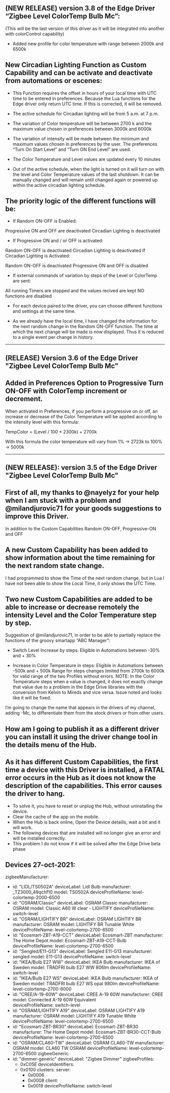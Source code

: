 ## (NEW RELEASE) version 3.8 of the Edge Driver “Zigbee Level ColorTemp Bulb Mc”:

(This will be the last version of this driver as it will be integrated into another with colorControl capability)

- Added new profile for color temperature with range between 2000k and 6500k

## New Circadian Lighting Function as Custom Capability and can be activate and deactivate from automations or escenes:

- This Function requires the offset in hours of your local time with UTC time to be entered in preferences. Because the Lua functions for the Edge driver only return UTC time. If this is corrected, it will be removed.

- The active schedule for Circadian lighting will be from 5 a.m. at 7 p.m.

- The variation of Color temperature will be between 2700 k and the maximum value chosen in preferences between 3000k and 6000k

- The variation of intensity will be made between the minimum and maximum values ​​chosen in preferences by the user. The preferences “Turn On Start Level” and “Turn ON End Level” are used.

- The Color Temperature and Level values ​​are updated every 10 minutes

- Out of the active schedule, when the light is turned on it will turn on with the level and Color Temperature values ​​of the last shutdown. It can be manually changed and will remain until changed again or powered up within the active circadian lighting schedule.

## The priority logic of the different functions will be:

- If Random ON-OFF is Enabled:

Progressive ON and OFF are deactivated
Circadian Lighting is deactivated

- If Progressive ON and / or OFF is activated:

Random ON-OFF is deactivated
Circadian Lighting is deactivated
If Circadian Lighting is Activated:

Random ON-OFF is deactivated
Progressive ON and OFF is disabled

- If external commands of variation by steps of the Level or ColorTemp are sent:

All running Timers are stopped and the values ​​recived are kept
NO functions are disabled

- For each device paired to the driver, you can choose different functions and settings at the same time.

- As we already have the local time, I have changed the information for the next random change in the Random ON-OFF function. The time at which the next change will be made is now displayed. Thus it is reduced to a single event per change in history.


***********************************************************************************************

## (RELEASE) Version 3.6 of the Edge Driver "Zigbee Level ColorTemp Bulb Mc"

## Added in Preferences Option to Progressive Turn ON-OFF with ColorTemp increment or decrement.

When activated in Preferences, if you perform a progressive on or off, an increase or decrease of the Color Temperature will be applied according to the intensity level with this formula:

TempColor = (Level / 100 * 2300k) + 2700k

With this formula the color temperature will vary from 1% → 2723k to 100% → 5000k


*********************************************************************************************

## (NEW RELEASE): version 3.5 of the Edge Driver "Zigbee Level ColorTemp Bulb Mc"

## First of all, my thanks to @nayelyz for your help when I am stuck with a problem and @milandjurovic71 for your goods suggestions to improve this Driver.

In addition to the Custom Capabilities Random ON-OFF, Progressive-ON and OFF

## A new Custom Capability has been added to show information about the time remaining for the next random state change.
I had programmed to show the Time of the next random change, but in Lua I have not been able to show the Local Time, it only shows the UTC Time.

## Two new Custom Capabilities are added to be able to increase or decrease remotely the intensity Level and the Color Temperature step by step.
Suggestion of @milandjurovic71, in order to be able to partially replace the functions of the groovy smartapp “ABC Manager”:

- Switch Level Increase by steps: Eligible in Automations between -30% and + 30%

- Increase in Color Temperature in steps: Eligible in Automations between -500k and + 500k
Range for steps changes limited from 2700k to 6000k for valid range of the two Profiles without errors.
NOTE: In the Color Temperature steps when a value is changed, it does not exactly change that value due to a problem in the Edge Drive libraries with the conversion from Kelvin to Mireds and vice versa. Issue noted and looks like it will be fixed.

I’m going to change the name that appears in the drivers of my channel, adding -Mc, to differentiate them from the stock drivers or from other users.

## How am I going to publish it as a different driver you can install it using the driver change tool in the details menu of the Hub.

## As it has different Custom Capabilities, the first time a device with this Driver is installed, a FATAL error occurs in the Hub as it does not know the description of the capabilities. This error causes the driver to hang.
- To solve it, you have to reset or unplug the Hub, without uninstalling the device.
- Clear the cache of the app on the mobile.
- When the Hub is back online, Open the Device detaills, wait a bit and it will work.
- The following devices that are installed will no longer give an error and will be installed correctly.
- This problem I do not know if it will be solved after the Edge Drive beta phase


## Devices 27-oct-2021:

zigbeeManufacturer:
  - id: "LIDL/TS0502A"
    deviceLabel: Lidl Bulb
    manufacturer: _TZ3000_49qchf10
    model: TS0502A
    deviceProfileName: level-colortemp-2000-6500
  - id: "OSRAM/Classic"
    deviceLabel: OSRAM Classic
    manufacturer: OSRAM
    model: Classic A60 W clear - LIGHTIFY
    deviceProfileName: switch-level
  - id: "OSRAM/LIGHTIFY BR"
    deviceLabel: OSRAM LIGHTIFY BR
    manufacturer: OSRAM
    model: LIGHTIFY BR Tunable White
    deviceProfileName: level-colortemp-2700-6500
  - id: "Ecosmart-ZBT-A19-CCT"
    deviceLabel: Ecosmart-ZBT
    manufacturer: The Home Depot
    model: Ecosmart-ZBT-A19-CCT-Bulb
    deviceProfileName: level-colortemp-2700-6500
  - id: "Sengled/E11-G13"
    deviceLabel: Sengled E11-G13
    manufacturer: sengled
    model: E11-G13
    deviceProfileName: switch-level
  - id: "IKEA/Bulb E27 WW"
    deviceLabel: IKEA Bulb
    manufacturer: IKEA of Sweden
    model: TRADFRI bulb E27 WW 806lm
    deviceProfileName: switch-level
  - id: "IKEA/Bulb E27 WS"
    deviceLabel: IKEA Bulb
    manufacturer: IKEA of Sweden
    model: TRADFRI bulb E27 WS opal 980lm
    deviceProfileName: level-colortemp-2700-6000
  - id: "CREE/A-19-60W"
    deviceLabel: CREE A-19 60W
    manufacturer: CREE                            
    model: Connected A-19 60W Equivalent   
    deviceProfileName: switch-level
  - id: "OSRAM/LIGHTIFY A19"
    deviceLabel: OSRAM LIGHTIFY A19
    manufacturer: OSRAM
    model: LIGHTIFY A19 Tunable White
    deviceProfileName: level-colortemp-2700-6500
  - id: "Ecosmart-ZBT-BR30"
    deviceLabel: Ecosmart-ZBT-BR30
    manufacturer: The Home Depot
    model: Ecosmart-ZBT-BR30-CCT-Bulb
    deviceProfileName: level-colortemp-2700-6500
  - id: "OSRAM/CLA60-TW"
    deviceLabel: OSRAM CLA60-TW
    manufacturer: OSRAM
    model: CLA60 TW OSRAM
    deviceProfileName: level-colortemp-2700-6500
zigbeeGeneric:
  - id: "dimmer-generic"
    deviceLabel: "Zigbee Dimmer"
    zigbeeProfiles: 
      - 0xC05E
    deviceIdentifiers: 
      - 0x0100
    clusters: 
      server: 
        - 0x0006
        - 0x0008
      client:
        - 0x0019
    deviceProfileName: switch-level